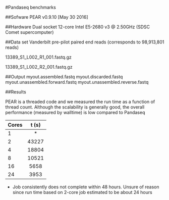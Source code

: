 #Pandaseq benchmarks

##Sofware
PEAR v0.9.10 [May 30 2016]

##Hardware
Dual socket 12-core Intel E5-2680 v3 @ 2.50GHz (SDSC Comet supercomputer)

##Data set
Vanderbilt pre-pilot paired end reads (corresponds to 98,913,801 reads)

13389_S1_L002_R1_001.fastq.gz

13389_S1_L002_R2_001.fastq.gz

##Output
myout.assembled.fastq
myout.discarded.fastq
myout.unassembled.forward.fastq
myout.unassembled.reverse.fastq

##Results

PEAR is a threaded code and we measured the run time as a function of
thread count. Although the scalability is generally good, the overall performance (measured by walltime) is low compared to Pandaseq



|Cores    | t (s)    |
| ------- |:--------:|
|  1      |    *     |
|  2      | 43227    |
|  4      | 18804    |
|  8      | 10521    |
| 16      |  5658    |
| 24      |  3953    |

* Job consistently does not complete within 48 hours. Unsure of reason since run time based on 2-core job estimated to be about 24 hours
